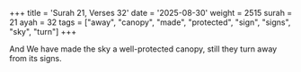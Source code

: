 +++
title = 'Surah 21, Verses 32'
date = '2025-08-30'
weight = 2515
surah = 21
ayah = 32
tags = ["away", "canopy", "made", "protected", "sign", "signs", "sky", "turn"]
+++

And We have made the sky a well-protected canopy, still they turn away from its signs.